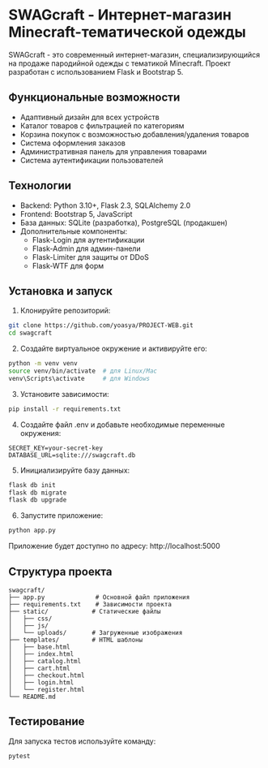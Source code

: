 # SWAGcraft - Интернет-магазин Minecraft-тематической одежды

SWAGcraft - это современный интернет-магазин, специализирующийся на продаже пародийной одежды с тематикой Minecraft. Проект разработан с использованием Flask и Bootstrap 5.

## Функциональные возможности

- Адаптивный дизайн для всех устройств
- Каталог товаров с фильтрацией по категориям
- Корзина покупок с возможностью добавления/удаления товаров
- Система оформления заказов
- Административная панель для управления товарами
- Система аутентификации пользователей

## Технологии

- Backend: Python 3.10+, Flask 2.3, SQLAlchemy 2.0
- Frontend: Bootstrap 5, JavaScript
- База данных: SQLite (разработка), PostgreSQL (продакшен)
- Дополнительные компоненты:
  - Flask-Login для аутентификации
  - Flask-Admin для админ-панели
  - Flask-Limiter для защиты от DDoS
  - Flask-WTF для форм

## Установка и запуск

1. Клонируйте репозиторий:
```bash
git clone https://github.com/yoasya/PROJECT-WEB.git
cd swagcraft
```

2. Создайте виртуальное окружение и активируйте его:
```bash
python -m venv venv
source venv/bin/activate  # для Linux/Mac
venv\Scripts\activate     # для Windows
```

3. Установите зависимости:
```bash
pip install -r requirements.txt
```

4. Создайте файл .env и добавьте необходимые переменные окружения:
```
SECRET_KEY=your-secret-key
DATABASE_URL=sqlite:///swagcraft.db
```

5. Инициализируйте базу данных:
```bash
flask db init
flask db migrate
flask db upgrade
```

6. Запустите приложение:
```bash
python app.py
```

Приложение будет доступно по адресу: http://localhost:5000

## Структура проекта

```
swagcraft/
├── app.py              # Основной файл приложения
├── requirements.txt    # Зависимости проекта
├── static/            # Статические файлы
│   ├── css/
│   ├── js/
│   └── uploads/       # Загруженные изображения
├── templates/         # HTML шаблоны
│   ├── base.html
│   ├── index.html
│   ├── catalog.html
│   ├── cart.html
│   ├── checkout.html
│   ├── login.html
│   └── register.html
└── README.md
```

## Тестирование

Для запуска тестов используйте команду:
```bash
pytest
```

